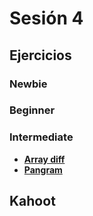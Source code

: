 # Sesión 4

## Ejercicios

### Newbie


### Beginner


### Intermediate

- [**Array diff**](../exercises/array-diff/README.md)
- [**Pangram**](../exercises/pangram/README.md)

## Kahoot


